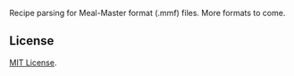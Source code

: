 Recipe parsing for Meal-Master format (.mmf) files. More formats to come.

## License

[MIT License](./LICENSE).